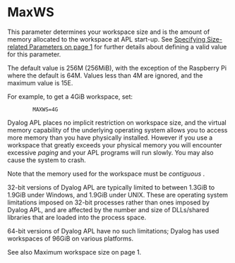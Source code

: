 # MaxWS

This parameter determines your workspace size and is the amount of memory allocated to the workspace at APL start-up. See [Specifying Size-related Parameters on page 1](../configuration-parameters.md) for further details about defining a valid value for this parameter.

The default value is 256M (256MiB), with the exception of the Raspberry Pi where the default is 64M. Values less than 4M are ignored, and the maximum value is 15E.

For example, to get a 4GiB workspace, set:
```apl
        MAXWS=4G
```

Dyalog APL places no implicit restriction on workspace size, and the virtual memory capability of the underlying operating system allows you to access more memory than you have physically installed. However if you use a workspace that greatly exceeds your physical memory you will encounter excessive *paging* and your APL programs will run slowly. You may also cause the system to crash.

Note that the memory used for the workspace must be *contiguous* .

32-bit versions of Dyalog APL are typically limited to between 1.3GiB to 1.9GiB under Windows, and 1.9GiB under UNIX. These are operating system limitations imposed on 32-bit processes rather than ones imposed by Dyalog APL, and are affected by the number and size of DLLs/shared libraries that are loaded into the process space.

64-bit versions of Dyalog APL have no such limitations; Dyalog has used workspaces of 96GiB on various platforms.

See also Maximum workspace size on page 1.
